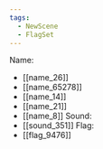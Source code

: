 ```yaml
---
tags:
  - NewScene
  - FlagSet
---
```

Name:
- [[name_26]]
- [[name_65278]]
- [[name_14]]
- [[name_21]]
- [[name_8]]
Sound:
- [[sound_351]]
Flag:
- [[flag_9476]]
